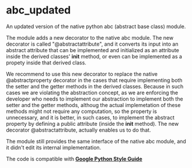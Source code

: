 # abc_updated

An updated version of the native python abc (abstract base class) module.

The module adds a new decorator to the native abc module.
The new decorator is called "@abstractattribute", and it converts
its input into an abstract attribute that can be implemented
and initialized as an attribute inside the derived classes' __init__ method,
or even can be implemented as a propety inside that derived class.

We recommend to use this new decorator to replace the native @abstractproperty
decorator in the cases that require implementing both the setter 
and the getter methods in the derived classes.
Because  in such cases we are violating the abstraction concept,
as we are enforcing the developer who needs to implement our abstraction
to implement both the setter and the getter methods,
althoug the actual implemetation of these methods might not require
any computation, so the property is unnecessary, and it is better,
in such cases, to implement the abstract property by defining
a public attribute (inside the __init__ method).
The new decorator @abstractattribute, actually enables us to do that.


The module still provides the same interface of the native abc module, 
and it didn't edit its internal implementation.

The code is compatible with <a href="https://google.github.io/styleguide/pyguide.html"> <b>Google Python Style Guide </b> </a>
